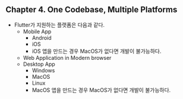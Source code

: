 
## Chapter 4. One Codebase, Multiple Platforms

* Flutter가 지원하는 플랫폼은 다음과 같다.
    * Mobile App
        * Android
        * iOS
        * iOS 앱을 만드는 경우 MacOS가 없다면 개발이 불가능하다.
    * Web Application in Modern browser
    * Desktop App
        * Windows
        * MacOS
        * Linux
        * MacOS 앱을 만드는 경우 MacOS가 없다면 개발이 불가능하다.
